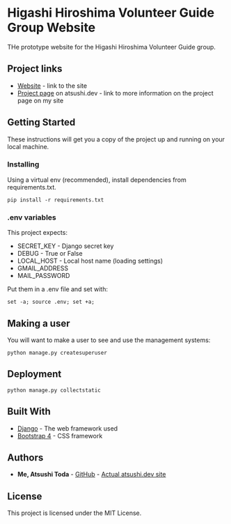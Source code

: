 # Higashi Hiroshima Volunteer Guide Group Website
THe prototype website for the Higashi Hiroshima Volunteer Guide group.

## Project links
* [Website](https://saijosakaguradouri.pythonanywhere.com) - link to the site
* [Project page](https://www.atsushi.dev/work/higashi-hiroshima-volunteer-guide/) on atsushi.dev - link to more information on the project page on my site

## Getting Started

These instructions will get you a copy of the project up and running on your local machine.

### Installing

Using a virtual env (recommended), install dependencies from requirements.txt.

```
pip install -r requirements.txt
```

### .env variables
This project expects:
* SECRET_KEY - Django secret key
* DEBUG - True or False
* LOCAL_HOST - Local host name (loading settings)
* GMAIL_ADDRESS
* MAIL_PASSWORD

Put them in a .env file and set with:
```
set -a; source .env; set +a;
```
## Making a user
You will want to make a user to see and use the management systems:
```
python manage.py createsuperuser
```

## Deployment
```
python manage.py collectstatic
```

## Built With

* [Django](https://docs.djangoproject.com/en/2.2/) - The web framework used
* [Bootstrap 4](https://getbootstrap.com/docs/4.3/getting-started/introduction/) - CSS framework

## Authors

* **Me, Atsushi Toda** - [GitHub](https://github.com/broadsinatlanta) - [Actual atsushi.dev site](https://www.atsushi.dev)

## License

This project is licensed under the MIT License.


